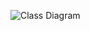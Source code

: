 ![Class Diagram](https://www.plantuml.com/plantuml/proxy?src=http://raw.githubusercontent.com/PhysicsX/DesignPatterns/master/Structural/DecoratorPattern/Example1/UML/Instance.puml)
